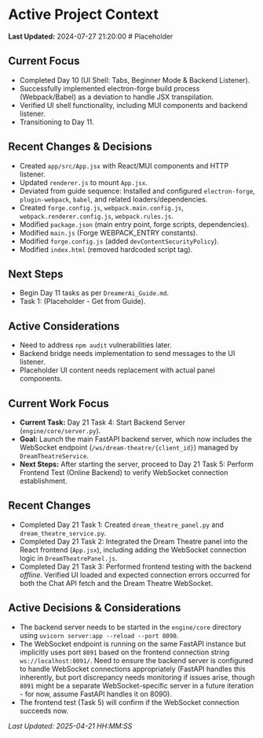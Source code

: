 # Active Project Context

**Last Updated:** 2024-07-27 21:20:00 # Placeholder

## Current Focus
- Completed Day 10 (UI Shell: Tabs, Beginner Mode & Backend Listener).
- Successfully implemented electron-forge build process (Webpack/Babel) as a deviation to handle JSX transpilation.
- Verified UI shell functionality, including MUI components and backend listener.
- Transitioning to Day 11.

## Recent Changes & Decisions
- Created `app/src/App.jsx` with React/MUI components and HTTP listener.
- Updated `renderer.js` to mount `App.jsx`.
- Deviated from guide sequence: Installed and configured `electron-forge`, `plugin-webpack`, `babel`, and related loaders/dependencies.
- Created `forge.config.js`, `webpack.main.config.js`, `webpack.renderer.config.js`, `webpack.rules.js`.
- Modified `package.json` (main entry point, forge scripts, dependencies).
- Modified `main.js` (Forge WEBPACK_ENTRY constants).
- Modified `forge.config.js` (added `devContentSecurityPolicy`).
- Modified `index.html` (removed hardcoded script tag).

## Next Steps
- Begin Day 11 tasks as per `DreamerAi_Guide.md`.
- Task 1: (Placeholder - Get from Guide).

## Active Considerations
- Need to address `npm audit` vulnerabilities later.
- Backend bridge needs implementation to send messages to the UI listener.
- Placeholder UI content needs replacement with actual panel components.

## Current Work Focus

*   **Current Task:** Day 21 Task 4: Start Backend Server (`engine/core/server.py`).
*   **Goal:** Launch the main FastAPI backend server, which now includes the WebSocket endpoint (`/ws/dream-theatre/{client_id}`) managed by `DreamTheatreService`.
*   **Next Steps:** After starting the server, proceed to Day 21 Task 5: Perform Frontend Test (Online Backend) to verify WebSocket connection establishment.

## Recent Changes

*   Completed Day 21 Task 1: Created `dream_theatre_panel.py` and `dream_theatre_service.py`.
*   Completed Day 21 Task 2: Integrated the Dream Theatre panel into the React frontend (`App.jsx`), including adding the WebSocket connection logic in `DreamTheatrePanel.js`.
*   Completed Day 21 Task 3: Performed frontend testing with the backend *offline*. Verified UI loaded and expected connection errors occurred for both the Chat API fetch and the Dream Theatre WebSocket.

## Active Decisions & Considerations

*   The backend server needs to be started in the `engine/core` directory using `uvicorn server:app --reload --port 8090`.
*   The WebSocket endpoint is running on the same FastAPI instance but implicitly uses port `8091` based on the frontend connection string `ws://localhost:8091/`. Need to ensure the backend server is configured to handle WebSocket connections appropriately (FastAPI handles this inherently, but port discrepancy needs monitoring if issues arise, though `8091` might be a separate WebSocket-specific server in a future iteration - for now, assume FastAPI handles it on 8090).
*   The frontend test (Task 5) will confirm if the WebSocket connection succeeds now.

*Last Updated: 2025-04-21 HH:MM:SS* 